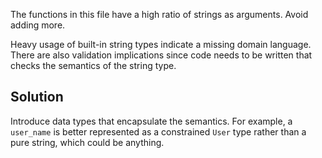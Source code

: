 The functions in this file have a high ratio of strings as arguments. Avoid adding more.

Heavy usage of built-in string types indicate a missing domain language. There are also validation implications since code needs to be written that checks the semantics of the string type.

## Solution

Introduce data types that encapsulate the semantics. For example, a `user_name` is better represented as a constrained `User` type rather than a pure string, which could be anything.